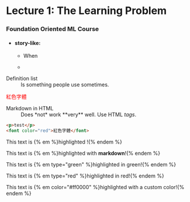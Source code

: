 # Lecture 1: The Learning Problem

### Foundation Oriented ML Course

* #### story-like:

  * When

  * 
    
<dl>
  <dt>Definition list</dt>
  <dd>Is something people use sometimes.</dd>

  <font color="red">紅色字體</font>

  <dt>Markdown in HTML</dt>
  <dd>Does *not* work **very** well. Use HTML <em>tags</em>.</dd>
</dl>

``` html
<p>test</p>
<font color="red">紅色字體</font>
```

This text is {% em %}highlighted !{% endem %}


This text is {% em %}highlighted with **markdown**!{% endem %}

This text is {% em type="green" %}highlighted in green!{% endem %}

This text is {% em type="red" %}highlighted in red!{% endem %}

This text is {% em color="#ff0000" %}highlighted with a custom color!{% endem %}




